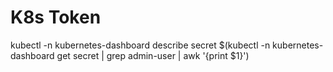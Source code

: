 # K8s Token
kubectl -n kubernetes-dashboard describe secret $(kubectl -n kubernetes-dashboard get secret | grep admin-user | awk '{print $1}')